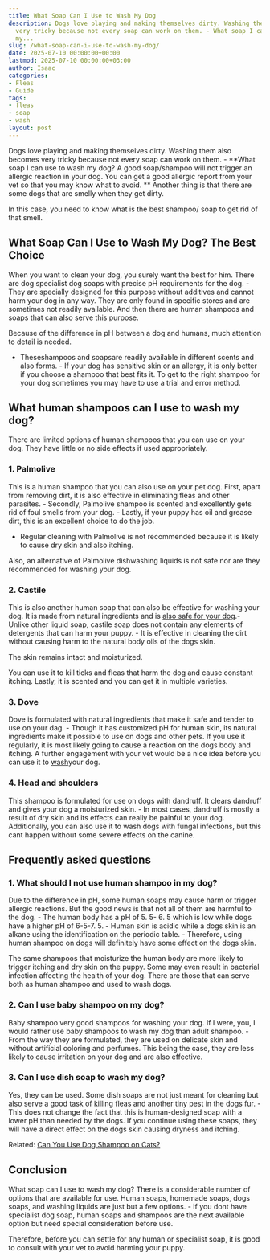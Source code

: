 ```yaml
---
title: What Soap Can I Use to Wash My Dog
description: Dogs love playing and making themselves dirty. Washing them also becomes
  very tricky because not every soap can work on them. - What soap I can use to wash
  my...
slug: /what-soap-can-i-use-to-wash-my-dog/
date: 2025-07-10 00:00:00+00:00
lastmod: 2025-07-10 00:00:00+03:00
author: Isaac
categories:
- Fleas
- Guide
tags:
- fleas
- soap
- wash
layout: post
---
```

Dogs love playing and making themselves dirty. Washing them also becomes very tricky because not every soap can work on them. - **What soap I can use to wash my dog? A good soap/shampoo will not trigger an allergic reaction in your dog. You can get a good allergic report from your vet so that you may know what to avoid. ** Another thing is that there are some dogs that are smelly when they get dirty.

In this case, you need to know what is the best shampoo/ soap to get rid of that smell.

##  What Soap Can I Use to Wash My Dog?  The Best Choice

When you want to clean your dog, you surely want the best for him. There are dog specialist dog soaps with precise pH requirements for the dog. - They are specially designed for this purpose without additives and cannot harm your dog in any way. They are only found in specific stores and are sometimes not readily available. And then there are human shampoos and soaps that can also serve this purpose.

Because of the difference in pH between a dog and humans, much attention to detail is needed.

- Theseshampoos and soapsare readily available in different scents and also forms. - If your dog has sensitive skin or an allergy, it is only better if you choose a shampoo that best fits it. To get to the right shampoo for your dog sometimes you may have to use a trial and error method.

##  **What human shampoos can I use to wash my dog?**

There are limited options of human shampoos that you can use on your dog. They have little or no side effects if used appropriately.

###  **1. Palmolive**

This is a human shampoo that you can also use on your pet dog. First, apart from removing dirt, it is also effective in eliminating fleas and other parasites. - Secondly, Palmolive shampoo is scented and excellently gets rid of foul smells from your dog. - Lastly, if your puppy has oil and grease dirt, this is an excellent choice to do the job.

- Regular cleaning with Palmolive is not recommended because it is likely to cause dry skin and also itching.

Also, an alternative of Palmolive dishwashing liquids is not safe nor are they recommended for washing your dog.

###  **2. Castile**

This is also another human soap that can also be effective for washing your dog. It is made from natural ingredients and is [also safe for your dog](https://pestpolicy.com/best-flea-combs-for-dogs/).- Unlike other liquid soap, castile soap does not contain any elements of detergents that can harm your puppy. - It is effective in cleaning the dirt without causing harm to the natural body oils of the dogs skin.

The skin remains intact and moisturized.

You can use it to kill ticks and fleas that harm the dog and cause constant itching. Lastly, it is scented and you can get it in multiple varieties.

###  **3. Dove**

Dove is formulated with natural ingredients that make it safe and tender to use on your dag. - Though it has customized pH for human skin, its natural ingredients make it possible to use on dogs and other pets. If you use it regularly, it is most likely going to cause a reaction on the dogs body and itching. A further engagement with your vet would be a nice idea before you can use it to [wash](https://pestpolicy.com/best-car-wash-soap/)your dog.

###  **4. Head and shoulders**

This shampoo is formulated for use on dogs with dandruff. It clears dandruff and gives your dog a moisturized skin. - In most cases, dandruff is mostly a result of dry skin and its effects can really be painful to your dog. Additionally, you can also use it to wash dogs with fungal infections, but this cant happen without some severe effects on the canine.

##  Frequently asked questions

###  **1. What should I not use human shampoo in my dog?**

Due to the difference in pH, some human soaps may cause harm or trigger allergic reactions. But the good news is that not all of them are harmful to the dog. - The human body has a pH of 5. 5- 6. 5 which is low while dogs have a higher pH of 6-5-7. 5. - Human skin is acidic while a dogs skin is an alkane using the identification on the periodic table. - Therefore, using human shampoo on dogs will definitely have some effect on the dogs skin.

The same shampoos that moisturize the human body are more likely to trigger itching and dry skin on the puppy. Some may even result in bacterial infection affecting the health of your dog. There are those that can serve both as human shampoo and used to wash dogs.

###  **2. Can I use baby shampoo on my dog?**

Baby shampoo very good shampoos for washing your dog. If I were, you, I would rather use baby shampoos to wash my dog than adult shampoo. - From the way they are formulated, they are used on delicate skin and without artificial coloring and perfumes. This being the case, they are less likely to cause irritation on your dog and are also effective.

###  **3. Can I use dish soap to wash my dog?**

Yes, they can be used. Some dish soaps are not just meant for cleaning but also serve a good task of killing fleas and another tiny pest in the dogs fur. - This does not change the fact that this is human-designed soap with a lower pH than needed by the dogs. If you continue using these soaps, they will have a direct effect on the dogs skin causing dryness and itching.

Related: [Can You Use Dog Shampoo on Cats? ](https://pestpolicy.com/can-you-use-dog-shampoo-on-cats/)

##  Conclusion

What soap can I use to wash my dog? There is a considerable number of options that are available for use. Human soaps, homemade soaps, dogs soaps, and washing liquids are just but a few options. - If you dont have specialist dog soap, human soaps and shampoos are the next available option but need special consideration before use.

Therefore, before you can settle for any human or specialist soap, it is good to consult with your vet to avoid harming your puppy.
